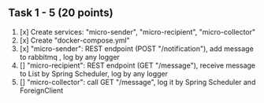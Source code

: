 ## Task 1 - 5 (20 points) 

1. [x] Create services: "micro-sender", "micro-recipient", "micro-collector"
2. [x] Create "docker-compose.yml"
3. [x] "micro-sender": REST endpoint (POST "/notification"), add message to rabbitmq , log by any logger
4. [] "micro-recipient": REST endpoint (GET "/message"), receive message to  List<String> by Spring Scheduler, log by any logger
5. [] "micro-collector": call GET "/message", log it by Spring Scheduler and ForeignClient